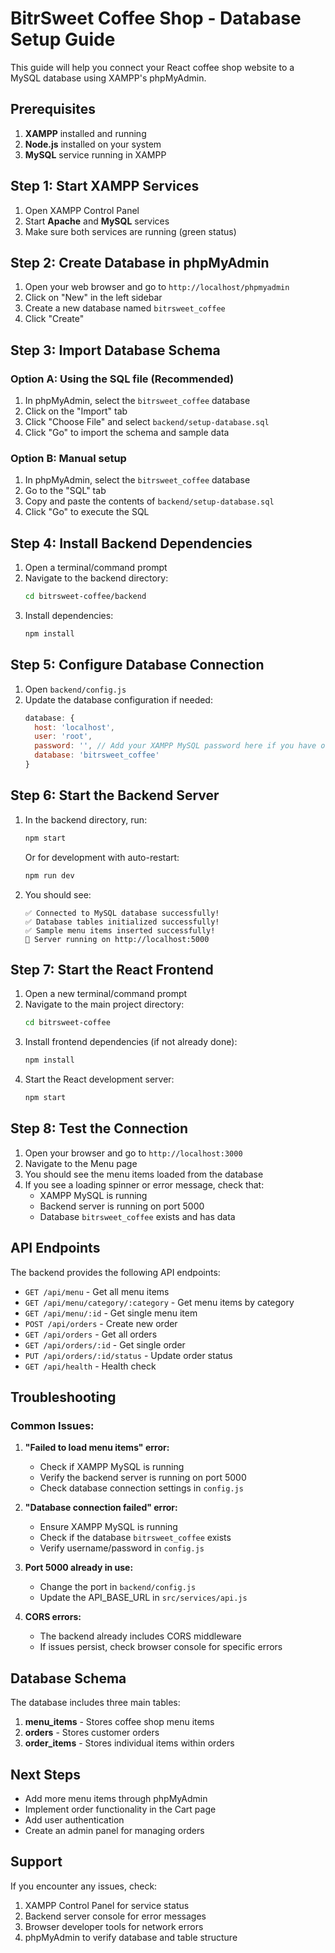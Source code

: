 # BitrSweet Coffee Shop - Database Setup Guide

This guide will help you connect your React coffee shop website to a MySQL database using XAMPP's phpMyAdmin.

## Prerequisites

1. **XAMPP** installed and running
2. **Node.js** installed on your system
3. **MySQL** service running in XAMPP

## Step 1: Start XAMPP Services

1. Open XAMPP Control Panel
2. Start **Apache** and **MySQL** services
3. Make sure both services are running (green status)

## Step 2: Create Database in phpMyAdmin

1. Open your web browser and go to `http://localhost/phpmyadmin`
2. Click on "New" in the left sidebar
3. Create a new database named `bitrsweet_coffee`
4. Click "Create"

## Step 3: Import Database Schema

### Option A: Using the SQL file (Recommended)
1. In phpMyAdmin, select the `bitrsweet_coffee` database
2. Click on the "Import" tab
3. Click "Choose File" and select `backend/setup-database.sql`
4. Click "Go" to import the schema and sample data

### Option B: Manual setup
1. In phpMyAdmin, select the `bitrsweet_coffee` database
2. Go to the "SQL" tab
3. Copy and paste the contents of `backend/setup-database.sql`
4. Click "Go" to execute the SQL

## Step 4: Install Backend Dependencies

1. Open a terminal/command prompt
2. Navigate to the backend directory:
   ```bash
   cd bitrsweet-coffee/backend
   ```
3. Install dependencies:
   ```bash
   npm install
   ```

## Step 5: Configure Database Connection

1. Open `backend/config.js`
2. Update the database configuration if needed:
   ```javascript
   database: {
     host: 'localhost',
     user: 'root',
     password: '', // Add your XAMPP MySQL password here if you have one
     database: 'bitrsweet_coffee'
   }
   ```

## Step 6: Start the Backend Server

1. In the backend directory, run:
   ```bash
   npm start
   ```
   Or for development with auto-restart:
   ```bash
   npm run dev
   ```

2. You should see:
   ```
   ✅ Connected to MySQL database successfully!
   ✅ Database tables initialized successfully!
   ✅ Sample menu items inserted successfully!
   🚀 Server running on http://localhost:5000
   ```

## Step 7: Start the React Frontend

1. Open a new terminal/command prompt
2. Navigate to the main project directory:
   ```bash
   cd bitrsweet-coffee
   ```
3. Install frontend dependencies (if not already done):
   ```bash
   npm install
   ```
4. Start the React development server:
   ```bash
   npm start
   ```

## Step 8: Test the Connection

1. Open your browser and go to `http://localhost:3000`
2. Navigate to the Menu page
3. You should see the menu items loaded from the database
4. If you see a loading spinner or error message, check that:
   - XAMPP MySQL is running
   - Backend server is running on port 5000
   - Database `bitrsweet_coffee` exists and has data

## API Endpoints

The backend provides the following API endpoints:

- `GET /api/menu` - Get all menu items
- `GET /api/menu/category/:category` - Get menu items by category
- `GET /api/menu/:id` - Get single menu item
- `POST /api/orders` - Create new order
- `GET /api/orders` - Get all orders
- `GET /api/orders/:id` - Get single order
- `PUT /api/orders/:id/status` - Update order status
- `GET /api/health` - Health check

## Troubleshooting

### Common Issues:

1. **"Failed to load menu items" error:**
   - Check if XAMPP MySQL is running
   - Verify the backend server is running on port 5000
   - Check database connection settings in `config.js`

2. **"Database connection failed" error:**
   - Ensure XAMPP MySQL is running
   - Check if the database `bitrsweet_coffee` exists
   - Verify username/password in `config.js`

3. **Port 5000 already in use:**
   - Change the port in `backend/config.js`
   - Update the API_BASE_URL in `src/services/api.js`

4. **CORS errors:**
   - The backend already includes CORS middleware
   - If issues persist, check browser console for specific errors

## Database Schema

The database includes three main tables:

1. **menu_items** - Stores coffee shop menu items
2. **orders** - Stores customer orders
3. **order_items** - Stores individual items within orders

## Next Steps

- Add more menu items through phpMyAdmin
- Implement order functionality in the Cart page
- Add user authentication
- Create an admin panel for managing orders

## Support

If you encounter any issues, check:
1. XAMPP Control Panel for service status
2. Backend server console for error messages
3. Browser developer tools for network errors
4. phpMyAdmin to verify database and table structure

